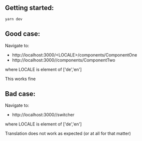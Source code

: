 ## Getting started:

`
yarn dev
`

## Good case:

Navigate to:
- http://localhost:3000/\<LOCALE\>/components/ComponentOne
- http://localhost:3000/<LOCALE>/components/ComponentTwo

where LOCALE is element of ['de','en']

This works fine

## Bad case:

Navigate to:
- http://localhost:3000/<LOCALE>/switcher
  
where LOCALE is element of ['de','en']

Translation does not work as expected (or at all for that  matter)
